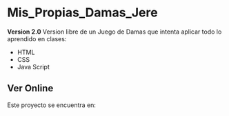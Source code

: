 # Mis_Propias_Damas_Jere

**Version 2.0**
Version libre de un Juego de Damas que intenta aplicar todo lo aprendido en clases:

- HTML 
- CSS
- Java Script

## Ver Online
Este proyecto se encuentra en:
